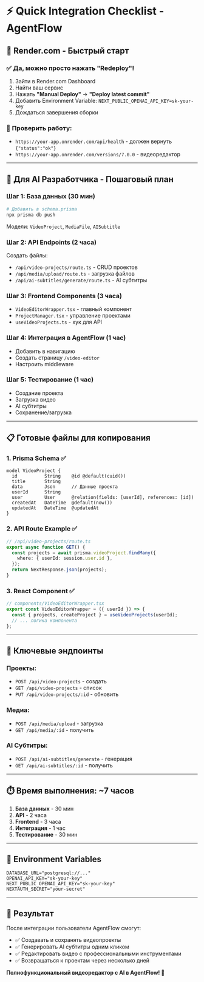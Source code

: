 # ⚡ Quick Integration Checklist - AgentFlow

## 🚀 **Render.com - Быстрый старт**

### ✅ **Да, можно просто нажать "Redeploy"!**
1. Зайти в Render.com Dashboard
2. Найти ваш сервис
3. Нажать **"Manual Deploy"** → **"Deploy latest commit"**
4. Добавить Environment Variable: `NEXT_PUBLIC_OPENAI_API_KEY=sk-your-key`
5. Дождаться завершения сборки

### 🔗 **Проверить работу:**
- `https://your-app.onrender.com/api/health` - должен вернуть `{"status":"ok"}`
- `https://your-app.onrender.com/versions/7.0.0` - видеоредактор

---

## 🤖 **Для AI Разработчика - Пошаговый план**

### **Шаг 1: База данных (30 мин)**
```bash
# Добавить в schema.prisma
npx prisma db push
```
Модели: `VideoProject`, `MediaFile`, `AISubtitle`

### **Шаг 2: API Endpoints (2 часа)**
Создать файлы:
- `/api/video-projects/route.ts` - CRUD проектов
- `/api/media/upload/route.ts` - загрузка файлов  
- `/api/ai-subtitles/generate/route.ts` - AI субтитры

### **Шаг 3: Frontend Components (3 часа)**
- `VideoEditorWrapper.tsx` - главный компонент
- `ProjectManager.tsx` - управление проектами
- `useVideoProjects.ts` - хук для API

### **Шаг 4: Интеграция в AgentFlow (1 час)**
- Добавить в навигацию
- Создать страницу `/video-editor`
- Настроить middleware

### **Шаг 5: Тестирование (1 час)**
- Создание проекта
- Загрузка видео
- AI субтитры
- Сохранение/загрузка

---

## 📋 **Готовые файлы для копирования**

### **1. Prisma Schema** ✅
```prisma
model VideoProject {
  id          String    @id @default(cuid())
  title       String
  data        Json      // Данные проекта
  userId      String
  user        User      @relation(fields: [userId], references: [id])
  createdAt   DateTime  @default(now())
  updatedAt   DateTime  @updatedAt
}
```

### **2. API Route Example** ✅
```typescript
// /api/video-projects/route.ts
export async function GET() {
  const projects = await prisma.videoProject.findMany({
    where: { userId: session.user.id },
  });
  return NextResponse.json(projects);
}
```

### **3. React Component** ✅
```typescript
// components/VideoEditorWrapper.tsx
export const VideoEditorWrapper = ({ userId }) => {
  const { projects, createProject } = useVideoProjects(userId);
  // ... логика компонента
};
```

---

## 🎯 **Ключевые эндпоинты**

### **Проекты:**
- `POST /api/video-projects` - создать
- `GET /api/video-projects` - список
- `PUT /api/video-projects/:id` - обновить

### **Медиа:**
- `POST /api/media/upload` - загрузка
- `GET /api/media/:id` - получить

### **AI Субтитры:**
- `POST /api/ai-subtitles/generate` - генерация
- `GET /api/ai-subtitles/:id` - получить

---

## ⏱️ **Время выполнения: ~7 часов**

1. **База данных** - 30 мин
2. **API** - 2 часа  
3. **Frontend** - 3 часа
4. **Интеграция** - 1 час
5. **Тестирование** - 30 мин

---

## 🔑 **Environment Variables**

```env
DATABASE_URL="postgresql://..."
OPENAI_API_KEY="sk-your-key"
NEXT_PUBLIC_OPENAI_API_KEY="sk-your-key"
NEXTAUTH_SECRET="your-secret"
```

---

## 🎉 **Результат**

После интеграции пользователи AgentFlow смогут:
- ✅ Создавать и сохранять видеопроекты
- ✅ Генерировать AI субтитры одним кликом
- ✅ Редактировать видео с профессиональными инструментами
- ✅ Возвращаться к проектам через несколько дней

**Полнофункциональный видеоредактор с AI в AgentFlow! 🚀**

